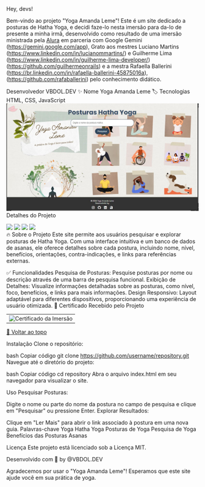<div id='top'></div>


Hey, devs!

Bem-vindo ao projeto "Yoga Amanda Leme"! Este é um site dedicado a posturas de Hatha Yoga, e decidi faze-lo nesta imersão para da-lo de presente a minha irmã, desenvolvido como resultado de uma imersão ministrada pela [Alura](https://www.alura.com.br) em parceria com Google Gemini (https://gemini.google.com/app), Grato aos mestres Luciano Martins (https://www.linkedin.com/in/lucianommartins/) e Guilherme Lima (https://www.linkedin.com/in/guilherme-lima-developer/) (https://github.com/guilhermeonrails) e a mestra Rafaella Ballerini (https://br.linkedin.com/in/rafaella-ballerini-45875016a), (https://github.com/rafaballerini) pelo conhecimento didático.

<!-- prettier-ignore -->
Desenvolvedor	VBDOL.DEV
✨ Nome	Yoga Amanda Leme
🏷️ Tecnologias	HTML, CSS, JavaScript
<img src="/img/yogamanda.JPG" alt="Imagem de fundo do projeto Yoga Amanda Leme">
Detalhes do Projeto
<div> <img src="https://img.shields.io/badge/HTML5-E34F26?style=for-the-badge&logo=html5&logoColor=white"> <img src="https://img.shields.io/badge/CSS3-1572B6?style=for-the-badge&logo=css3&logoColor=white"> <img src="https://img.shields.io/badge/JavaScript-F7DF1E?style=for-the-badge&logo=javascript&logoColor=black"> <img src="https://img.shields.io/badge/JSON-000000?style=for-the-badge&logo=json&logoColor=white"> </div> <div id="challenge"></div>
🔥 Sobre o Projeto
Este site permite aos usuários pesquisar e explorar posturas de Hatha Yoga. Com uma interface intuitiva e um banco de dados de asanas, ele oferece detalhes sobre cada postura, incluindo nome, nível, benefícios, orientações, contra-indicações, e links para referências externas.

✅ Funcionalidades
Pesquisa de Posturas: Pesquise posturas por nome ou descrição através de uma barra de pesquisa funcional.
Exibição de Detalhes: Visualize informações detalhadas sobre as posturas, como nível, foco, benefícios, e links para mais informações.
Design Responsivo: Layout adaptável para diferentes dispositivos, proporcionando uma experiência de usuário otimizada.
🏅 Certificado Recebido pelo Projeto
<table style="text-align: center;"> <tr> <td> <img height="150px" src="" alt="Certificado da Imersão"> </td> </tr> </table>
<a href='#top'>🔼 Voltar ao topo</a>

Instalação
Clone o repositório:

bash
Copiar código
git clone https://github.com/username/repository.git
Navegue até o diretório do projeto:

bash
Copiar código
cd repository
Abra o arquivo index.html em seu navegador para visualizar o site.

Uso
Pesquisar Posturas:

Digite o nome ou parte do nome da postura no campo de pesquisa e clique em "Pesquisar" ou pressione Enter.
Explorar Resultados:

Clique em "Ler Mais" para abrir o link associado à postura em uma nova guia.
Palavras-chave
Yoga
Hatha Yoga
Posturas de Yoga
Pesquisa de Yoga
Benefícios das Posturas
Asanas

Licença
Este projeto está licenciado sob a Licença MIT.

Desenvolvido com 🧡 by @VBDOL.DEV

Agradecemos por usar o "Yoga Amanda Leme"! Esperamos que este site ajude você em sua prática de yoga.